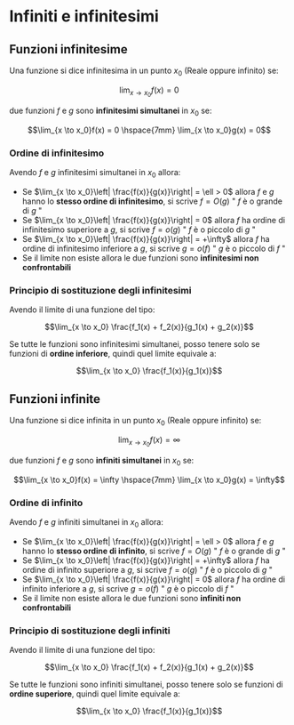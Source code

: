 ﻿# Infiniti e infinitesimi

## Funzioni infinitesime

Una funzione si dice infinitesima in un punto $x_0$ (Reale oppure infinito) se: 

$$\lim_{x \to x_0}f(x) = 0$$

due funzioni $f$ e $g$ sono **infinitesimi simultanei** in $x_0$ se:

 $$\lim_{x \to x_0}f(x) = 0 \hspace{7mm} \lim_{x \to x_0}g(x) = 0$$

### Ordine di infinitesimo

Avendo $f$ e $g$ infinitesimi simultanei in $x_0$ allora:

- Se $\lim_{x \to x_0}\left| \frac{f(x)}{g(x)}\right| = \ell > 0$ allora $f$ e $g$ hanno lo **stesso ordine di infinitesimo**, si scrive $f=O(g)$ " $f$ è o grande di $g$ "
- Se $\lim_{x \to x_0}\left| \frac{f(x)}{g(x)}\right| = 0$ allora $f$ ha ordine di infinitesimo superiore a $g$, si scrive $f=o(g)$ " $f$ è o piccolo di $g$ "
- Se $\lim_{x \to x_0}\left| \frac{f(x)}{g(x)}\right| = +\infty$ allora $f$ ha ordine di infinitesimo inferiore a $g$, si scrive $g=o(f)$ " $g$ è o piccolo di $f$ "
- Se il limite non esiste allora le due funzioni sono **infinitesimi non confrontabili**

### Principio di sostituzione degli infinitesimi

Avendo il limite di una funzione del tipo:

$$\lim_{x \to x_0} \frac{f_1(x) + f_2(x)}{g_1(x) + g_2(x)}$$

Se tutte le funzioni sono infinitesimi simultanei, posso tenere solo se funzioni di **ordine inferiore**, quindi quel limite equivale a:

$$\lim_{x \to x_0} \frac{f_1(x)}{g_1(x)}$$

## Funzioni infinite

Una funzione si dice infinita in un punto $x_0$ (Reale oppure infinito) se: 

$$\lim_{x \to x_0}f(x) = \infty$$

due funzioni $f$ e $g$ sono **infiniti simultanei** in $x_0$ se:

 $$\lim_{x \to x_0}f(x) = \infty \hspace{7mm} \lim_{x \to x_0}g(x) = \infty$$

### Ordine di infinito

Avendo $f$ e $g$ infiniti simultanei in $x_0$ allora:

- Se $\lim_{x \to x_0}\left| \frac{f(x)}{g(x)}\right| = \ell > 0$ allora $f$ e $g$ hanno lo **stesso ordine di infinito**, si scrive $f=O(g)$ " $f$ è o grande di $g$ "
- Se $\lim_{x \to x_0}\left| \frac{f(x)}{g(x)}\right| = +\infty$ allora $f$ ha ordine di infinito superiore a $g$, si scrive $f=o(g)$ " $f$ è o piccolo di $g$ "
- Se $\lim_{x \to x_0}\left| \frac{f(x)}{g(x)}\right| = 0$ allora $f$ ha ordine di infinito inferiore a $g$, si scrive $g=o(f)$ " $g$ è o piccolo di $f$ "
- Se il limite non esiste allora le due funzioni sono **infiniti non confrontabili**

### Principio di sostituzione degli infiniti

Avendo il limite di una funzione del tipo:

$$\lim_{x \to x_0} \frac{f_1(x) + f_2(x)}{g_1(x) + g_2(x)}$$

Se tutte le funzioni sono infiniti simultanei, posso tenere solo se funzioni di **ordine superiore**, quindi quel limite equivale a:

$$\lim_{x \to x_0} \frac{f_1(x)}{g_1(x)}$$
